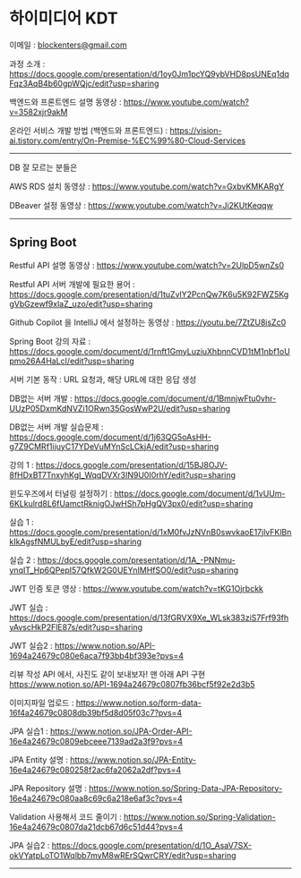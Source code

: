 # 하이미디어 KDT

이메일 : blockenters@gmail.com 

과정 소개 : https://docs.google.com/presentation/d/1oy0Jm1pcYQ9ybVHD8psUNEq1dqFqz3AqB4b60gpWQjc/edit?usp=sharing

백엔드와 프론트엔드 설명 동영상 : https://www.youtube.com/watch?v=3582xjr9akM

온라인 서비스 개발 방법 (백엔드와 프론트엔드) : https://vision-ai.tistory.com/entry/On-Premise-%EC%99%80-Cloud-Services

---

DB 잘 모르는 분들은 

AWS RDS 설치 동영상 : https://www.youtube.com/watch?v=GxbvKMKARgY

DBeaver 설정 동영상 : https://www.youtube.com/watch?v=Ji2KUtKeqqw

---

## Spring Boot

Restful API 설명 동영상 : https://www.youtube.com/watch?v=2UlpD5wnZs0

Restful API 서버 개발에 필요한 용어 : https://docs.google.com/presentation/d/1tuZvlY2PcnQw7K6u5K92FWZ5KggVbGzewf9xlaZ_uzo/edit?usp=sharing

Github Copilot 을 IntelliJ 에서 설정하는 동영상 : https://youtu.be/7ZtZU8isZc0

Spring Boot 강의 자료 : https://docs.google.com/document/d/1rnft1GmyLuziuXhbnnCVD1tM1nbf1oUpmo26A4HaLcI/edit?usp=sharing

서버 기본 동작 : URL 요청과, 해당 URL에 대한 응답 생성

DB없는 서버 개발 : https://docs.google.com/document/d/1BmnjwFtu0vhr-UUzP05DxmKdNVZi1ORwn35GosWwP2U/edit?usp=sharing

DB없는 서버 개발 실습문제 : https://docs.google.com/document/d/1j63QG5oAsHH-g7Z9CMRf1ijuyC17YDeVuMYnScLCkjA/edit?usp=sharing

강의 1 : https://docs.google.com/presentation/d/15BJ8OJV-8fHDxBT7TnxyhKgI_WqqDVXr3IN9U0I0rhY/edit?usp=sharing

윈도우즈에서 터널링 설정하기 : https://docs.google.com/document/d/1vUUm-6KLkulrd8L6fUamctRknigOJwHSh7pHgQV3px0/edit?usp=sharing

실습 1 : https://docs.google.com/presentation/d/1xM0fvJzNVnB0swvkaoE17jlvFKlBnkIkAgsfNMULbyE/edit?usp=sharing

실습 2 : https://docs.google.com/presentation/d/1A_-PNNmu-ynqIT_Hp6QPepI57QfkW2G0UEYnIMHfSO0/edit?usp=sharing

JWT 인증 토큰 영상 : https://www.youtube.com/watch?v=tKG1Ojrbckk

JWT 실습 : https://docs.google.com/presentation/d/13fGRVX9Xe_WLsk383ziS7Frf93fhyAvscHkP2FlE87s/edit?usp=sharing

JWT 실습2 : https://www.notion.so/API-1694a24679c080e6aca7f93bb4bf393e?pvs=4

리뷰 작성 API 에서, 사진도 같이 보내보자! 맨 아래 API 구현 https://www.notion.so/API-1694a24679c0807fb36bcf5f92e2d3b5

이미지파일 업로드 : https://www.notion.so/form-data-16f4a24679c0808db39bf5d8d05f03c7?pvs=4

JPA 실습1 : https://www.notion.so/JPA-Order-API-16e4a24679c0809ebceee7139ad2a3f9?pvs=4

JPA Entity 설명 : https://www.notion.so/JPA-Entity-16e4a24679c080258f2ac6fa2062a2df?pvs=4

JPA Repository 설명 : https://www.notion.so/Spring-Data-JPA-Repository-16e4a24679c080aa8c69c6a218e6af3c?pvs=4

Validation 사용해서 코드 줄이기 : https://www.notion.so/Spring-Validation-16e4a24679c0807da21dcb67d6c51d44?pvs=4

JPA 실습2 : https://docs.google.com/presentation/d/1O_AsaV7SX-okVYatpLoTO1Wqlbb7myM8wRErSQwrCRY/edit?usp=sharing

--- 








